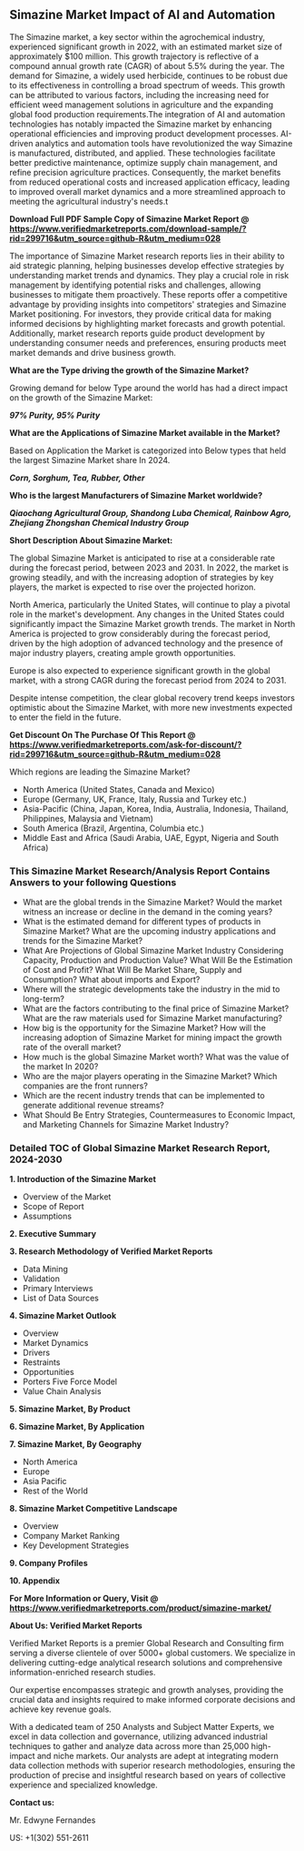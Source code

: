 <h2>Simazine Market Impact of AI and Automation</h2>The Simazine market, a key sector within the agrochemical industry, experienced significant growth in 2022, with an estimated market size of approximately $100 million. This growth trajectory is reflective of a compound annual growth rate (CAGR) of about 5.5% during the year. The demand for Simazine, a widely used herbicide, continues to be robust due to its effectiveness in controlling a broad spectrum of weeds. This growth can be attributed to various factors, including the increasing need for efficient weed management solutions in agriculture and the expanding global food production requirements.The integration of AI and automation technologies has notably impacted the Simazine market by enhancing operational efficiencies and improving product development processes. AI-driven analytics and automation tools have revolutionized the way Simazine is manufactured, distributed, and applied. These technologies facilitate better predictive maintenance, optimize supply chain management, and refine precision agriculture practices. Consequently, the market benefits from reduced operational costs and increased application efficacy, leading to improved overall market dynamics and a more streamlined approach to meeting the agricultural industry's needs.t</p><p id="" class=""><strong>Download Full PDF Sample Copy of Simazine Market Report @ <a href="https://www.verifiedmarketreports.com/download-sample/?rid=299716&utm_source=github-R&utm_medium=028" target="_blank">https://www.verifiedmarketreports.com/download-sample/?rid=299716&utm_source=github-R&utm_medium=028</a></strong></p><p>The importance of&nbsp;Simazine Market research reports lies in their ability to aid strategic planning, helping businesses develop effective strategies by understanding market trends and dynamics. They play a crucial role in risk management by identifying potential risks and challenges, allowing businesses to mitigate them proactively. These reports offer a competitive advantage by providing insights into competitors' strategies and Simazine Market positioning. For investors, they provide critical data for making informed decisions by highlighting market forecasts and growth potential. Additionally, market research reports guide product development by understanding consumer needs and preferences, ensuring products meet market demands and drive business growth.</p><p><strong>What are the&nbsp;Type driving the growth of the Simazine Market?</strong></p><p id="" class="">Growing demand for below Type around the world has had a direct impact on the growth of the Simazine Market:</p><em><strong>97% Purity, 95% Purity</strong></em></p><strong>What are the&nbsp;Applications&nbsp;of Simazine Market available in the Market?</strong></p><p id="" class="">Based on Application the Market is categorized into Below types that held the largest Simazine Market share In 2024.</p><em><strong>Corn, Sorghum, Tea, Rubber, Other</strong></em></p><strong>Who is the largest Manufacturers of Simazine Market worldwide?</strong></p><p><em><strong>Qiaochang Agricultural Group, Shandong Luba Chemical, Rainbow Agro, Zhejiang Zhongshan Chemical Industry Group</strong></em></p><p id="" class=""><strong>Short Description About Simazine Market:</strong></p><p>The global Simazine Market is anticipated to rise at a considerable rate during the forecast period, between 2023 and 2031. In 2022, the market is growing steadily, and with the increasing adoption of strategies by key players, the market is expected to rise over the projected horizon.</p><p>North America, particularly the United States, will continue to play a pivotal role in the market's development. Any changes in the United States could significantly impact the Simazine Market growth trends. The market in North America is projected to grow considerably during the forecast period, driven by the high adoption of advanced technology and the presence of major industry players, creating ample growth opportunities.</p><p>Europe is also expected to experience significant growth in the global market, with a strong CAGR during the forecast period from 2024 to 2031.</p><p>Despite intense competition, the clear global recovery trend keeps investors optimistic about the Simazine Market, with more new investments expected to enter the field in the future.</p><p id="" class=""><strong>Get Discount On The Purchase Of This Report @ <a href="https://www.verifiedmarketreports.com/ask-for-discount/?rid=299716&utm_source=github-R&utm_medium=028" target="_blank">https://www.verifiedmarketreports.com/ask-for-discount/?rid=299716&utm_source=github-R&utm_medium=028</a></strong></p>Which regions are leading the Simazine Market?</p><ul><li>North America (United States, Canada and Mexico)</li><li>Europe (Germany, UK, France, Italy, Russia and Turkey etc.)</li><li>Asia-Pacific (China, Japan, Korea, India, Australia, Indonesia, Thailand, Philippines, Malaysia and Vietnam)</li><li>South America (Brazil, Argentina, Columbia etc.)</li><li>Middle East and Africa (Saudi Arabia, UAE, Egypt, Nigeria and South Africa)</li></ul><h3 id="" class="">This Simazine Market Research/Analysis Report Contains Answers to your following Questions</h3><ul><li>What are the global trends in the Simazine Market? Would the market witness an increase or decline in the demand in the coming years?</li><li>What is the estimated demand for different types of products in Simazine Market? What are the upcoming industry applications and trends for the Simazine Market?</li><li>What Are Projections of Global Simazine Market Industry Considering Capacity, Production and Production Value? What Will Be the Estimation of Cost and Profit? What Will Be Market Share, Supply and Consumption? What about imports and Export?</li><li>Where will the strategic developments take the industry in the mid to long-term?</li><li>What are the factors contributing to the final price of Simazine Market? What are the raw materials used for Simazine Market manufacturing?</li><li>How big is the opportunity for the Simazine Market? How will the increasing adoption of Simazine Market for mining impact the growth rate of the overall market?</li><li>How much is the global Simazine Market worth? What was the value of the market In 2020?</li><li>Who are the major players operating in the Simazine Market? Which companies are the front runners?</li><li>Which are the recent industry trends that can be implemented to generate additional revenue streams?</li><li>What Should Be Entry Strategies, Countermeasures to Economic Impact, and Marketing Channels for Simazine Market Industry?</li></ul><h3 id="" class="">Detailed TOC of Global Simazine Market Research Report, 2024-2030</h3><p id="" class=""><strong>1. Introduction of the Simazine Market</strong></p><ul><li>Overview of the Market</li><li>Scope of Report</li><li>Assumptions</li></ul><p id="" class=""><strong>2. Executive Summary</strong></p><p id="" class=""><strong>3. Research Methodology of Verified Market Reports</strong></p><ul><li>Data Mining</li><li>Validation</li><li>Primary Interviews</li><li>List of Data Sources</li></ul><p id="" class=""><strong>4. Simazine Market Outlook</strong></p><ul><li>Overview</li><li>Market Dynamics</li><li>Drivers</li><li>Restraints</li><li>Opportunities</li><li>Porters Five Force Model</li><li>Value Chain Analysis</li></ul><p id="" class=""><strong>5. Simazine Market, By Product</strong></p><p id="" class=""><strong>6. Simazine Market, By Application</strong></p><p id="" class=""><strong>7. Simazine Market, By Geography</strong></p><ul><li>North America</li><li>Europe</li><li>Asia Pacific</li><li>Rest of the World</li></ul><p id="" class=""><strong>8. Simazine Market Competitive Landscape</strong></p><ul><li>Overview</li><li>Company Market Ranking</li><li>Key Development Strategies</li></ul><p id="" class=""><strong>9. Company Profiles</strong></p><p id="" class=""><strong>10. Appendix</strong></p><p id="" class=""><strong>For More Information or Query, Visit @ <a href="https://www.verifiedmarketreports.com/product/simazine-market/" target="_blank">https://www.verifiedmarketreports.com/product/simazine-market/</a></strong></p><p id="" class=""><strong>About Us: Verified Market Reports</strong></p><p id="" class="">Verified Market Reports is a premier Global Research and Consulting firm serving a diverse clientele of over 5000+ global customers. We specialize in delivering cutting-edge analytical research solutions and comprehensive information-enriched research studies.</p><p id="" class="">Our expertise encompasses strategic and growth analyses, providing the crucial data and insights required to make informed corporate decisions and achieve key revenue goals.</p><p id="" class="">With a dedicated team of 250 Analysts and Subject Matter Experts, we excel in data collection and governance, utilizing advanced industrial techniques to gather and analyze data across more than 25,000 high-impact and niche markets. Our analysts are adept at integrating modern data collection methods with superior research methodologies, ensuring the production of precise and insightful research based on years of collective experience and specialized knowledge.</p><p id="" class=""><strong>Contact us:</strong></p><p id="" class="">Mr. Edwyne Fernandes</p><p id="" class="">US: +1(302) 551-2611</p>
